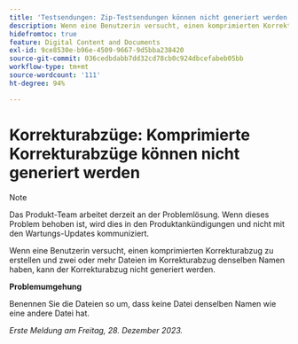 ```yaml
---
title: 'Testsendungen: Zip-Testsendungen können nicht generiert werden'
description: Wenn eine Benutzerin versucht, einen komprimierten Korrekturabzug zu erstellen und zwei oder mehr Dateien im Korrekturabzug denselben Namen haben, kann der Korrekturabzug nicht generiert werden.
hidefromtoc: true
feature: Digital Content and Documents
exl-id: 9ce8530e-b96e-4509-9667-9d5bba238420
source-git-commit: 036cedbdabb7dd32cd78cb0c924dbcefabeb05bb
workflow-type: tm+mt
source-wordcount: '111'
ht-degree: 94%

---
```


# Korrekturabzüge: Komprimierte Korrekturabzüge können nicht generiert werden

<!--WF and WFP TOCs-->

>[!NOTE]
>
>Das Produkt-Team arbeitet derzeit an der Problemlösung. Wenn dieses Problem behoben ist, wird dies in den Produktankündigungen und nicht mit den Wartungs-Updates kommuniziert.

Wenn eine Benutzerin versucht, einen komprimierten Korrekturabzug zu erstellen und zwei oder mehr Dateien im Korrekturabzug denselben Namen haben, kann der Korrekturabzug nicht generiert werden.

**Problemumgehung**

Benennen Sie die Dateien so um, dass keine Datei denselben Namen wie eine andere Datei hat.

_Erste Meldung am Freitag, 28. Dezember 2023._
